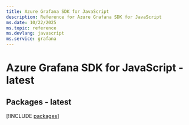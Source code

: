 ```yaml
---
title: Azure Grafana SDK for JavaScript
description: Reference for Azure Grafana SDK for JavaScript
ms.date: 10/22/2025
ms.topic: reference
ms.devlang: javascript
ms.service: grafana
---
```

# Azure Grafana SDK for JavaScript - latest
## Packages - latest
[!INCLUDE [packages](grafana-index.md)]